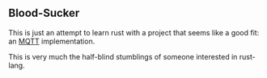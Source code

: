 ## Blood-Sucker ##

This is just an attempt to learn rust with a project that seems like a good fit: 
an [MQTT](http://mqtt.org/documentation) implementation.

This is very much the half-blind stumblings of someone interested in rust-lang.
